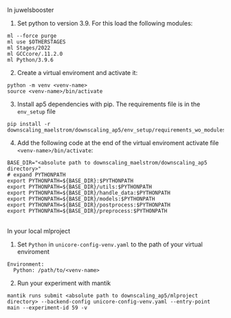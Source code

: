 In juwelsbooster
1. Set python to version 3.9. For this load the following modules:
```
ml --force purge
ml use $OTHERSTAGES
ml Stages/2022
ml GCCcore/.11.2.0
ml Python/3.9.6
```

2. Create a virtual enviroment and activate it:
```
python -m venv <venv-name>
source <venv-name>/bin/activate
```

3. Install ap5 dependencies with pip. The requirements file is in the `env_setup` file
```
pip install -r downscaling_maelstrom/downscaling_ap5/env_setup/requirements_wo_modules.txt
```

4. Add the following code at the end of the virtual enviroment activate file `<venv-name>/bin/activate`:
```
BASE_DIR="<absolute path to downscaling_maelstrom/downscaling_ap5 directory>"
# expand PYTHONPATH
export PYTHONPATH=${BASE_DIR}:$PYTHONPATH
export PYTHONPATH=${BASE_DIR}/utils:$PYTHONPATH
export PYTHONPATH=${BASE_DIR}/handle_data:$PYTHONPATH
export PYTHONPATH=${BASE_DIR}/models:$PYTHONPATH
export PYTHONPATH=${BASE_DIR}/postprocess:$PYTHONPATH
export PYTHONPATH=${BASE_DIR}/preprocess:$PYTHONPATH
```
<br>
In your local mlproject

1. Set `Python` in `unicore-config-venv.yaml` to the path of your virtual enviroment

```
Environment:
  Python: /path/to/<venv-name>
```

2. Run your experiment with mantik
```
mantik runs submit <absolute path to downscaling_ap5/mlproject directory> --backend-config unicore-config-venv.yaml --entry-point main --experiment-id 59 -v
```